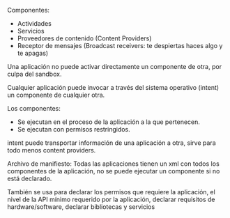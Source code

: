 Componentes:
* Actividades
* Servicios
* Proveedores de contenido (Content Providers)
* Receptor de mensajes (Broadcast receivers: te despiertas haces algo y te apagas)

Una aplicación no puede activar directamente un componente de otra, por culpa del sandbox.

Cualquier aplicación puede invocar a través del sistema operativo (intent) un componente de cualquier otra.

Los componentes:
* Se ejecutan en el proceso de la aplicación a la que pertenecen.
* Se ejecutan con permisos restringidos.

intent puede transportar información de una aplicación a otra, sirve para todo menos content providers.

Archivo de manifiesto:
Todas las aplicaciones tienen un xml con todos los componentes de la aplicación, no se puede ejecutar un componente si no está declarado.

También se usa para declarar los permisos que requiere la aplicación, el nivel de la API mínimo requerido por la aplicación, declarar requisitos de hardware/software, declarar bibliotecas y servicios